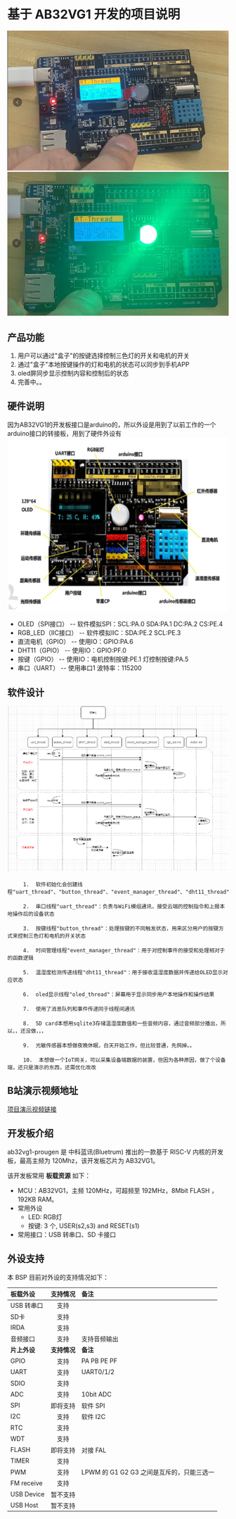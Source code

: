 # 基于 AB32VG1 开发的项目说明
![输入图片说明](doc/image/1.png)
![输入图片说明](doc/image/3.png)
## 产品功能 
 1. 用户可以通过"盒子"的按键选择控制三色灯的开关和电机的开关 
 2. 通过"盒子"本地按键操作的灯和电机的状态可以同步到手机APP 
 3. oled屏同步显示控制内容和控制后的状态 
 4. 完善中。。

## 硬件说明
   因为AB32VG1的开发板接口是arduino的，所以外设是用到了以前工作的一个arduino接口的转接板，用到了硬件外设有
   ![转接板图](doc/image/image.png)
   - OLED（SPI接口）       --  软件模拟SPI：SCL:PA.0  SDA:PA.1  DC:PA.2  CS:PE.4
   - RGB_LED（IIC接口）    --  软件模拟IIC：SDA:PE.2  SCL:PE.3
   - 直流电机（GPIO）      --  使用IO：GPIO:PA.6
   - DHT11（GPIO）        --  使用IO：GPIO:PF.0
   - 按键（GPIO）         --  使用IO：电机控制按键:PE.1  灯控制按键:PA.5
   - 串口（UART）         --  使用串口1  波特率：115200

## 软件设计
![输入图片说明](doc/image/%E8%BD%AF%E4%BB%B6%E8%AE%BE%E8%AE%A1%E6%A1%86%E5%9B%BE.png)

         1.  软件初始化会创建线程"uart_thread"、"button_thread"、"event_manager_thread"、"dht11_thread"、"oled_thread"

         2.  串口线程"uart_thread"：负责与WiFi模组通讯，接受云端的控制指令和上报本地操作后的设备状态

         3.  按键线程"button_thread"：处理按键的不同触发状态，用来区分用户的按键方式来控制三色灯和电机的开关状态

         4.  时间管理线程"event_manager_thread"：用于对控制事件的接受和处理相对于的函数逻辑

         5.  温湿度检测传递线程"dht11_thread"：用于接收温湿度数据并传递给OLED显示对应状态

         6.  oled显示线程"oled_thread"：屏幕用于显示同步用户本地操作和操作结果

         7.  使用了消息队列和事件传递同于线程间通讯

         8.  SD card本想用sqlite3存储温湿度数值和一些音频内容，通过音频部分播出，所以，，还没做，，，

         9.  光敏传感器本想做夜晚休眠，白天开始工作，但比较普通，先鸽掉。。

         10.  本想做一个IoT网关，可以采集设备端数据的装置，但因为各种原因，做了个设备端，还只是演示的东西，还需优化改改

## B站演示视频地址
   [项目演示视频链接](https://www.bilibili.com/video/BV1pY411W726?share_source=copy_web)
    
## 开发板介绍

ab32vg1-prougen 是 中科蓝讯(Bluetrum) 推出的一款基于 RISC-V 内核的开发板，最高主频为 120Mhz，该开发板芯片为 AB32VG1。

该开发板常用 **板载资源** 如下：

- MCU：AB32VG1，主频 120MHz，可超频至 192MHz，8Mbit FLASH ，192KB RAM。
- 常用外设
  - LED: RGB灯
  - 按键: 3 个, USER(s2,s3) and RESET(s1)
- 常用接口：USB 转串口、SD 卡接口

## 外设支持

本 BSP 目前对外设的支持情况如下：

| **板载外设** | **支持情况** | **备注**                                  |
| :----------- | :----------: | :---------------------------------------- |
| USB 转串口   |     支持     |                                           |
| SD卡         |     支持     |                                           |
| IRDA         |     支持     |                                           |
| 音频接口     |     支持     | 支持音频输出                              |
| **片上外设** | **支持情况** | **备注**                                  |
| GPIO         |     支持     | PA PB PE PF                               |
| UART         |     支持     | UART0/1/2                                 |
| SDIO         |     支持     |                                           |
| ADC          |     支持     | 10bit ADC                                 |
| SPI          |   即将支持   | 软件 SPI                                  |
| I2C          |     支持     | 软件 I2C                                  |
| RTC          |     支持     |                                           |
| WDT          |     支持     |                                           |
| FLASH        |   即将支持   | 对接 FAL                                  |
| TIMER        |     支持     |                                           |
| PWM          |     支持     | LPWM 的 G1 G2 G3 之间是互斥的，只能三选一 |
| FM receive   |     支持     |                                           |
| USB Device   |   暂不支持   |                                           |
| USB Host     |   暂不支持   |                                           |


